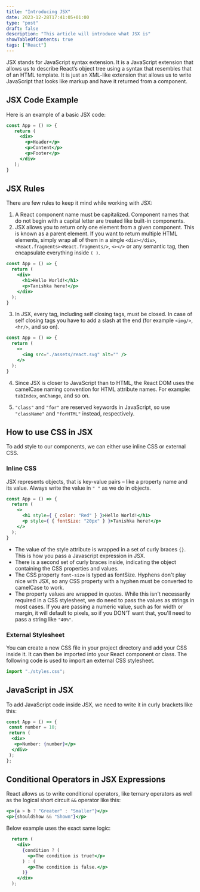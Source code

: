 ```yaml
---
title: "Introducing JSX"
date: 2023-12-28T17:41:05+01:00
type: "post"
draft: false 
description: "This article will introduce what JSX is"
showTableOfContents: true
tags: ["React"]
---
```

JSX stands for JavaScript syntax extension. It is a JavaScript extension that allows us to describe React’s object tree using a syntax that resembles that of an HTML template. It is just an XML-like extension that allows us to write JavaScript that looks like markup and have it returned from a component.

## JSX Code Example

Here is an example of a basic JSX code:
```jsx
const App = () => {
   return (
     <div>
       <p>Header</p>
       <p>Content</p>
       <p>Footer</p>
     </div>
   ); 
}
```
## JSX Rules

There are few rules to keep it mind while working with JSX:
1. A React component name must be capitalized. Component names that do not begin with a capital letter are treated like built-in components.
2. JSX allows you to return only one element from a given component. This is known as a parent element.
If you want to return multiple HTML elements, simply wrap all of them in a single `<div></div>`, `<React.fragments><React.fragments/>`, `<></>` or any semantic tag, then  encapsulate everything inside `( )`.
```jsx
const App = () => {
  return (
    <div>
      <h1>Hello World!</h1>
      <p>Tanishka here!</p>
    </div>
  );
}
```
3. In JSX, every tag, including self closing tags, must be closed. In case of self closing tags you have to add a slash at the end (for example `<img/>`, `<hr/>`, and so on).
```jsx
const App = () => {
  return (
    <>
      <img src="./assets/react.svg" alt="" />
    </>
  );
}
```
4. Since JSX is closer to JavaScript than to HTML, the React DOM uses the camelCase naming convention for HTML attribute names. For example: `tabIndex`, `onChange`, and so on.

5. `"class"` and `"for"` are reserved keywords in JavaScript, so use `"className"` and `"forHTML"` instead, respectively.

## How to use CSS in JSX

To add style to our components, we can either use inline CSS or external CSS.

### Inline CSS

JSX represents objects, that is key-value pairs – like a property name and its value. Always write the value in `" "` as we do in objects.

```jsx
const App = () => {
  return (
    <>
      <h1 style={ { color: "Red" } }>Hello World!</h1>
      <p style={ { fontSize: "20px" } }>Tanishka here!</p>
    </>
  );
}
```
* The value of the style attribute is wrapped in a set of curly braces `{}`. This is how you pass a Javascript expression in JSX.
* There is a second set of curly braces inside, indicating the object containing the CSS properties and values.
* The CSS property `font-size` is typed as fontSize. Hyphens don't play nice with JSX, so any CSS property with a hyphen must be converted to camelCase to work.
* The property values are wrapped in quotes. While this isn't necessarily required in a CSS stylesheet, we do need to pass the values as strings in most cases. If you are passing a numeric value, such as for width or margin, it will default to pixels, so if you DON'T want that, you'll need to pass a string like `"40%"`.

### External Stylesheet

You can create a new CSS file in your project directory and add your CSS inside it. It can then be imported into your React component or class. The following code is used to import an external CSS stylesheet.

```jsx
import "./styles.css";
```

## JavaScript in JSX

To add JavaScript code inside JSX, we need to write it in curly brackets like this:
```jsx
const App = () => {
 const number = 10;
 return (
  <div>
   <p>Number: {number}</p>
  </div>
 );
};
```
## Conditional Operators in JSX Expressions

React allows us to write conditional operators, like ternary operators as well as the logical short circuit `&&` operator like this:
```jsx
<p>{a > b ? "Greater" : "Smaller"}</p>
<p>{shouldShow && "Shown"}</p>
```
Below example uses the exact same logic:
```jsx
  return (
    <div>
      {condition ? (
        <p>The condition is true!</p>
      ) : (
        <p>The condition is false.</p>
      )}
    </div>
  );
```